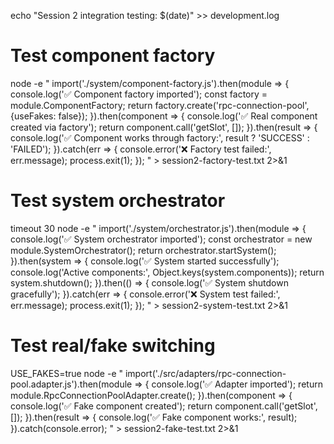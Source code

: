 echo "Session 2 integration testing: $(date)" >> development.log

# Test component factory
node -e "
import('./system/component-factory.js').then(module => {
  console.log('✅ Component factory imported');
  const factory = module.ComponentFactory;
  return factory.create('rpc-connection-pool', {useFakes: false});
}).then(component => {
  console.log('✅ Real component created via factory');
  return component.call('getSlot', []);
}).then(result => {
  console.log('✅ Component works through factory:', result ? 'SUCCESS' : 'FAILED');
}).catch(err => {
  console.error('❌ Factory test failed:', err.message);
  process.exit(1);
});
" > session2-factory-test.txt 2>&1

# Test system orchestrator  
timeout 30 node -e "
import('./system/orchestrator.js').then(module => {
  console.log('✅ System orchestrator imported');
  const orchestrator = new module.SystemOrchestrator();
  return orchestrator.startSystem();
}).then(system => {
  console.log('✅ System started successfully');
  console.log('Active components:', Object.keys(system.components));
  return system.shutdown();
}).then(() => {
  console.log('✅ System shutdown gracefully');
}).catch(err => {
  console.error('❌ System test failed:', err.message);
  process.exit(1);
});
" > session2-system-test.txt 2>&1

# Test real/fake switching
USE_FAKES=true node -e "
import('./src/adapters/rpc-connection-pool.adapter.js').then(module => {
  console.log('✅ Adapter imported');
  return module.RpcConnectionPoolAdapter.create();
}).then(component => {
  console.log('✅ Fake component created');
  return component.call('getSlot', []);
}).then(result => {
  console.log('✅ Fake component works:', result);
}).catch(console.error);
" > session2-fake-test.txt 2>&1